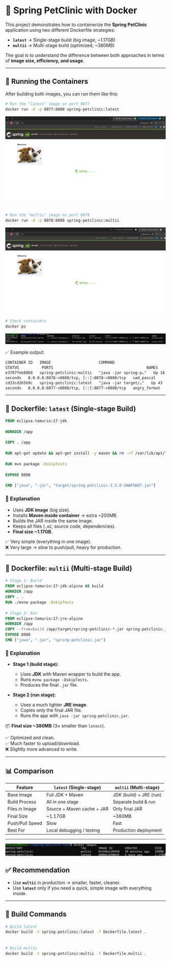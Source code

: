 # 🐳 Spring PetClinic with Docker

This project demonstrates how to containerize the **Spring PetClinic** application using two different Dockerfile strategies:

- **`latest`** → Single-stage build (big image, ~1.17GB)  
- **`multii`** → Multi-stage build (optimized, ~380MB)  

The goal is to understand the difference between both approaches in terms of **image size, efficiency, and usage**.

---

## 🚀 Running the Containers

After building both images, you can run them like this:

```bash
# Run the "latest" image on port 8077
docker run -d -p 8077:8080 spring-petclinic:latest

```
![latest](8077.png)
```bash

# Run the "multii" image on port 8078
docker run -d -p 8078:8080 spring-petclinic:multii
```
![latest](8078.png)
```bash
# Check containers
docker ps
```
![containers](cont.png)

✅ Example output:

```
CONTAINER ID   IMAGE                     COMMAND                  STATUS          PORTS                                         NAMES
e3707feb8068   spring-petclinic:multii   "java -jar spring-p…"   Up 16 seconds   0.0.0.0:8078->8080/tcp, [::]:8078->8080/tcp   sad_pascal
cd33cd265b9c   spring-petclinic:latest   "java -jar target/…"   Up 43 seconds   0.0.0.0:8077->8080/tcp, [::]:8077->8080/tcp   angry_fermat
```

---

## 📂 Dockerfile: `latest` (Single-stage Build)

```dockerfile
FROM eclipse-temurin:17-jdk

WORKDIR /app

COPY . /app

RUN apt-get update && apt-get install -y maven && rm -rf /var/lib/apt/lists/*

RUN mvn package -DskipTests

EXPOSE 8080

CMD ["java", "-jar", "target/spring-petclinic-3.5.0-SNAPSHOT.jar"]
```

### 🔎 Explanation
- Uses **JDK image** (big size).  
- Installs **Maven inside container** → extra ~200MB.  
- Builds the JAR inside the same image.  
- Keeps all files (`.m2`, source code, dependencies).  
- **Final size ~1.17GB.**

✅ Very simple (everything in one image).  
❌ Very large → slow to push/pull, heavy for production.

---

## 📂 Dockerfile: `multii` (Multi-stage Build)

```dockerfile
# Stage 1: Build
FROM eclipse-temurin:17-jdk-alpine AS build
WORKDIR /app
COPY . .
RUN ./mvnw package -DskipTests

# Stage 2: Run
FROM eclipse-temurin:17-jre-alpine
WORKDIR /app
COPY --from=build /app/target/spring-petclinic-*.jar spring-petclinic.jar
EXPOSE 8080
CMD ["java", "-jar", "spring-petclinic.jar"]
```

### 🔎 Explanation
- **Stage 1 (build stage):**
  - Uses **JDK** with Maven wrapper to build the app.  
  - Runs `mvnw package -DskipTests`.  
  - Produces the final `.jar` file.  

- **Stage 2 (run stage):**
  - Uses a much lighter **JRE image**.  
  - Copies only the final JAR file.  
  - Runs the app with `java -jar spring-petclinic.jar`.  

📦 **Final size ~380MB** (3× smaller than `latest`).  

✅ Optimized and clean.  
✅ Much faster to upload/download.  
❌ Slightly more advanced to write.

---

## 📊 Comparison

| Feature             | `latest` (Single-stage)      | `multii` (Multi-stage)   |
|---------------------|-------------------------------|---------------------------|
| Base Image          | Full JDK + Maven             | JDK (build) + JRE (run)  |
| Build Process       | All in one stage             | Separate build & run      |
| Files in Image      | Source + Maven cache + JAR   | Only final JAR            |
| Final Size          | ~1.17GB                     | ~380MB                   |
| Push/Pull Speed     | Slow                        | Fast                     |
| Best For            | Local debugging / testing    | Production deployment     |
---
![size comparison](images.png)

## ✅ Recommendation
- Use **`multii`** in production → smaller, faster, cleaner.  
- Use **`latest`** only if you need a quick, simple image with everything inside.  

---

## 🔨 Build Commands

```bash
# Build latest
docker build -t spring-petclinic:latest -f Dockerfile.latest .


# Build multii
docker build -t spring-petclinic:multii -f Dockerfile.multii .
```
